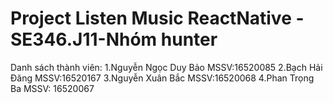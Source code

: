 # Project Listen Music ReactNative -SE346.J11-Nhóm hunter
Danh sách thành viên:
1.Nguyễn Ngọc Duy Bảo MSSV:16520085
2.Bạch Hải Đăng       MSSV:16520167
3.Nguyễn Xuân Bắc     MSSV:16520068
4.Phan Trọng Ba       MSSV: 16520067
